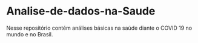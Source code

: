 # Analise-de-dados-na-Saude
Nesse repositório  contém análises  básicas na saúde diante o COVID 19 no mundo e no Brasil. 

